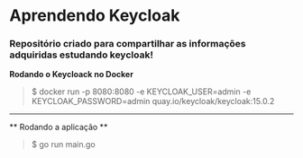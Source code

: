 # Aprendendo Keycloak

### Repositório criado para compartilhar as informações adquiridas estudando keycloak! 

**Rodando o Keycloack no Docker**
> $ docker run -p 8080:8080 -e KEYCLOAK_USER=admin -e KEYCLOAK_PASSWORD=admin quay.io/keycloak/keycloak:15.0.2

---

** Rodando a aplicação **
> $ go run main.go